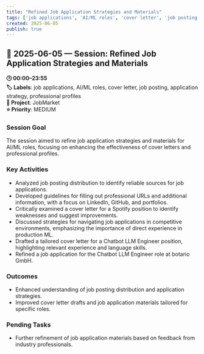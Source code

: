 ```yaml
---
title: "Refined Job Application Strategies and Materials"
tags: ['job applications', 'AI/ML roles', 'cover letter', 'job posting', 'application strategy', 'professional profiles']
created: 2025-06-05
publish: true
---
```


## 📅 2025-06-05 — Session: Refined Job Application Strategies and Materials

**🕒 00:00–23:55**  
**🏷️ Labels**: job applications, AI/ML roles, cover letter, job posting, application strategy, professional profiles  
**📂 Project**: JobMarket  
**⭐ Priority**: MEDIUM  


### Session Goal
The session aimed to refine job application strategies and materials for AI/ML roles, focusing on enhancing the effectiveness of cover letters and professional profiles.

### Key Activities
- Analyzed job posting distribution to identify reliable sources for job applications.
- Developed guidelines for filling out professional URLs and additional information, with a focus on LinkedIn, GitHub, and portfolios.
- Critically examined a cover letter for a Spotify position to identify weaknesses and suggest improvements.
- Discussed strategies for navigating job applications in competitive environments, emphasizing the importance of direct experience in production ML.
- Drafted a tailored cover letter for a Chatbot LLM Engineer position, highlighting relevant experience and language skills.
- Refined a job application for the Chatbot LLM Engineer role at botario GmbH.

### Outcomes
- Enhanced understanding of job posting distribution and application strategies.
- Improved cover letter drafts and job application materials tailored for specific roles.

### Pending Tasks
- Further refinement of job application materials based on feedback from industry professionals.

